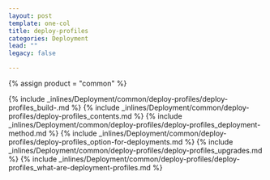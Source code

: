 ```yaml
---
layout: post
template: one-col
title: deploy-profiles
categories: Deployment
lead: ""
legacy: false

---
```

{% assign product = "common" %}

{% include _inlines/Deployment/common/deploy-profiles/deploy-profiles_build-.md %}
{% include _inlines/Deployment/common/deploy-profiles/deploy-profiles_contents.md %}
{% include _inlines/Deployment/common/deploy-profiles/deploy-profiles_deployment-method.md %}
{% include _inlines/Deployment/common/deploy-profiles/deploy-profiles_option-for-deployments.md %}
{% include _inlines/Deployment/common/deploy-profiles/deploy-profiles_upgrades.md %}
{% include _inlines/Deployment/common/deploy-profiles/deploy-profiles_what-are-deployment-profiles.md %}
